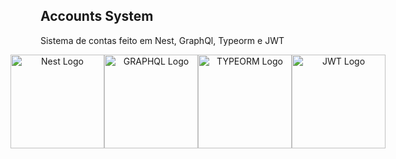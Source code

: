## Accounts System
<p>Sistema de contas feito em Nest, GraphQl, Typeorm e JWT</p>

<p align="center" style="display: flex; justify-content: center; align-items: center">
  <a href="http://nestjs.com/" target="blank"><img src="https://nestjs.com/img/logo-small.svg" width="150" alt="Nest Logo" /></a>
  <a href="https://graphql.org/learn/" target="blank"><img src="https://upload.wikimedia.org/wikipedia/commons/thumb/1/17/GraphQL_Logo.svg/512px-GraphQL_Logo.svg.png?20161105194737" width="150" alt="GRAPHQL Logo" /></a>
  <a href="https://typeorm.io/" target="blank"><img src="https://user-images.githubusercontent.com/30929568/112730670-de09a480-8f58-11eb-9875-0d9ebb87fbd6.png" width="150" alt="TYPEORM Logo" /></a>
  <a href="https://jwt.io/" target="blank"><img src="https://cdn.worldvectorlogo.com/logos/jwtio-json-web-token.svg" width="150" alt="JWT Logo" /></a>
</p>